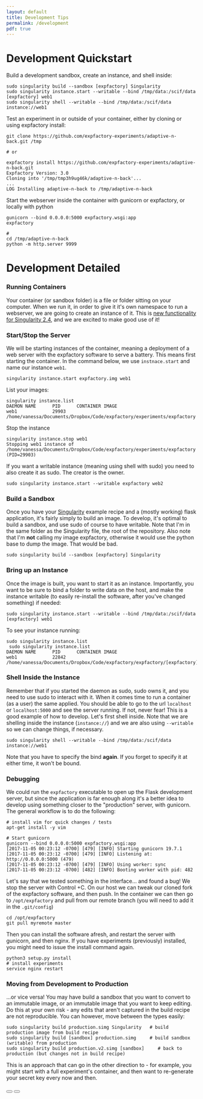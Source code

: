 ```yaml
---
layout: default
title: Development Tips
permalink: /development
pdf: true
---
```


# Development Quickstart

Build a development sandbox, create an instance, and shell inside:

```
sudo singularity build --sandbox [expfactory] Singularity
sudo singularity instance.start --writable --bind /tmp/data:/scif/data [expfactory] web1
sudo singularity shell --writable --bind /tmp/data:/scif/data instance://web1
```

Test an experiment in or outside of your container, either by cloning or using expfactory install:

```
git clone https://github.com/expfactory-experiments/adaptive-n-back.git /tmp

# or 

expfactory install https://github.com/expfactory-experiments/adaptive-n-back.git
Expfactory Version: 3.0
Cloning into '/tmp/tmp3h9ug46k/adaptive-n-back'...
...
LOG Installing adaptive-n-back to /tmp/adaptive-n-back
```

Start the webserver inside the container with gunicorn or expfactory, or locally with python
```
gunicorn --bind 0.0.0.0:5000 expfactory.wsgi:app
expfactory

# 
cd /tmp/adaptive-n-back
python -m http.server 9999
```

# Development Detailed

### Running Containers
Your container (or sandbox folder) is a file or folder sitting on your computer. When we run it, in order to give it it's own namespace to run a webserver, we are going to create an instance of it. This is [new functionality for Singularity 2.4](https://singularityware.github.io/docs-instances), and we are excited to make good use of it!


### Start/Stop the Server
We will be starting instances of the container, meaning a deployment of a web server with the expfactory software to serve a battery. This means first starting the container. In the command below, we use `instnace.start` and name our instance `web1`.

```
singularity instance.start expfactory.img web1
```

List your images:

```
singularity instance.list
DAEMON NAME      PID      CONTAINER IMAGE
web1             29903    /home/vanessa/Documents/Dropbox/Code/expfactory/experiments/expfactory
```

Stop the instance

```
singularity instance.stop web1
Stopping web1 instance of /home/vanessa/Documents/Dropbox/Code/expfactory/experiments/expfactory (PID=29903)
```

If you want a writable instance (meaning using shell with sudo) you need to also create it as sudo. The creator is the owner.

```
sudo singularity instance.start --writable expfactory web2
```

### Build a Sandbox
Once you have your [Singularity](https://github.com/expfactory/expfactory/blob/master/Singularity) example recipe and a (mostly working) flask application, it's fairly simply to build an image. To develop, it's optimal to build a sandbox, and use sudo of course to have writable. Note that I'm in the same folder as the Singularity file, the root of the repository. Also note that I'm **not** calling my image expfactory, otherwise it would use the python base to dump the image. That would be bad.

```
sudo singularity build --sandbox [expfactory] Singularity
```

### Bring up an Instance
Once the image is built, you want to start it as an instance. Importantly, you want to be sure to bind a folder to write data on the host, and make the instance writable (to easily re-install the software, after you've changed something) if needed:

```
sudo singularity instance.start --writable --bind /tmp/data:/scif/data [expfactory] web1
```

To see your instance running:

```
sudo singularity instance.list
 sudo singularity instance.list
DAEMON NAME      PID      CONTAINER IMAGE
web1             22842    /home/vanessa/Documents/Dropbox/Code/expfactory/expfactory/[expfactory]
```

### Shell Inside the Instance
Remember that if you started the daemon as sudo, sudo owns it, and you need to use sudo to interact with it. When it comes time to run a container (as a user) the same applied. You should be able to go to the url `localhost` or `localhost:5000` and see the server running. If not, never fear! This is a good example of how to develop. Let's first shell inside. Note that we are shelling inside the instance (`instance://`) and we are also using `--writable` so we can change things, if necessary.

```
sudo singularity shell --writable --bind /tmp/data:/scif/data instance://web1
```

Note that you have to specify the bind **again**. If you forget to specify it at either time, it won't be bound. 


### Debugging
We could run the `expfactory` executable to open up the Flask development server, but since the application is far enough along it's a better idea to develop using something closer to the "production" server, with gunicorn. The general workflow is to do the following:


```
# install vim for quick changes / tests
apt-get install -y vim

# Start gunicorn
gunicorn --bind 0.0.0.0:5000 expfactory.wsgi:app
[2017-11-05 00:23:12 -0700] [479] [INFO] Starting gunicorn 19.7.1
[2017-11-05 00:23:12 -0700] [479] [INFO] Listening at: http://0.0.0.0:5000 (479)
[2017-11-05 00:23:12 -0700] [479] [INFO] Using worker: sync
[2017-11-05 00:23:12 -0700] [482] [INFO] Booting worker with pid: 482
```

Let's say that we tested something in the interface... and found a bug! We stop the server with Control +C. On our host we can tweak our cloned fork of the expfactory software, and then push. In the container we can then go to `/opt/expfactory` and pull from our remote branch (you will need to add it in the `.git/config`)

```
cd /opt/expfactory
git pull myremote master
```

Then you can install the software afresh, and restart the server with gunicorn, and then nginx. If you have experiments (previously) installed, you might need to issue the install command again.

```
python3 setup.py install
# install experiments
service nginx restart
```

### Moving from Development to Production
...or vice versa! You may have build a sandbox that you want to convert to an immutable image, or an immutable image that you want to keep editing. Do this at your own risk - any edits that aren't captured in the build recipe are not reproducible. You can however, move between the types easily:

```
sudo singularity build production.simg Singularity   # build production image from build recipe
sudo singularity build [sandbox] production.simg     # build sandbox (writable) from production
sudo singularity build production.v2.simg [sandbox]     # back to production (but changes not in build recipe)
```

This is an approach that can go in the other direction to - for example, you might start with a full experiment's container, and then want to re-generate your secret key every now and then.

<div>
    <a href="/expfactory/contribute.html"><button class="previous-button btn btn-primary"><i class="fa fa-chevron-left"></i> </button></a>
    <a href="/expfactory/"><button class="next-button btn btn-primary"><i class="fa fa-chevron-right"></i> </button></a>
</div><br>
